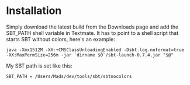 Installation
============

Simply download the latest build from the Downloads page and add the SBT_PATH shell variable in Textmate. It has to point to a shell script that starts SBT without colors, here's an example:

<pre><code>java -Xmx1512M -XX:+CMSClassUnloadingEnabled -Dsbt.log.noformat=true  -XX:MaxPermSize=256m -jar `dirname $0`/sbt-launch-0.7.4.jar "$@"</code></pre>

My SBT path is set like this: 

<pre><code>SBT_PATH = /Users/Mads/dev/tools/sbt/sbtnocolors</code></pre>